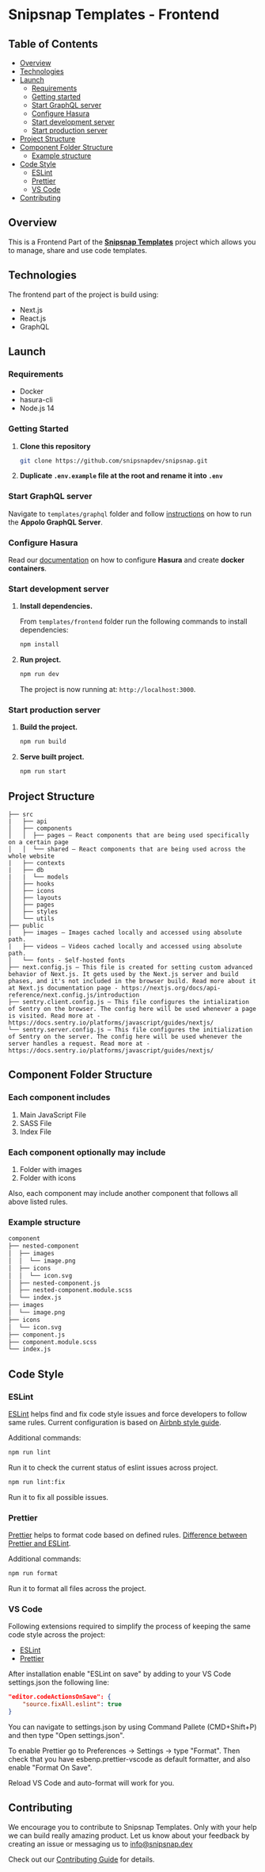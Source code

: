 # Snipsnap Templates - Frontend 

## Table of Contents
- [Overview](#overview)
- [Technologies](#technologies)
- [Launch](#launch)
  - [Requirements](#requirements)
  - [Getting started](#getting-started)
  - [Start GraphQL server](#start-graphql-server)
  - [Configure Hasura](#configure-hasura)
  - [Start development server](#start-development-server)
  - [Start production server](#start-production-server)
- [Project Structure](#project-structure)
- [Component Folder Structure](#component-folder-structure)
  - [Example structure](#example-structure)
- [Code Style](#code-style)
  - [ESLint](#eslint)
  - [Prettier](#prettier)
  - [VS Code](#vs-code)
- [Contributing](#contributing)

## Overview
This is a Frontend Part of the [**Snipsnap Templates**](https://templates.snipsnap.dev/) project which allows you to manage, share and use code templates. 

## Technologies
  The frontend part of the project is build using:
- Next.js
- React.js
- GraphQL

## Launch
### Requirements

- Docker
- hasura-cli
- Node.js 14

### Getting Started
1. **Clone this repository**

   ```bash
   git clone https://github.com/snipsnapdev/snipsnap.git
   ```

2. **Duplicate `.env.example` file at the root and rename it into `.env`**

### Start GraphQL server
Navigate to `templates/graphql` folder and follow [instructions](https://github.com/snipsnapdev/snipsnap/blob/master/templates/graphql/README.md) on how to run the **Appolo GraphQL Server**. 


### Configure Hasura

Read our [documentation](https://github.com/snipsnapdev/snipsnap/tree/master/templates/hasura) on how to configure **Hasura** and create **docker containers**.

### Start development server
1. **Install dependencies.**
   
   From `templates/frontend` folder run the following commands to install dependencies:
   ```bash
   npm install
   ```

2. **Run project.**

   ```bash
   npm run dev
   ```

   The project is now running at: `http://localhost:3000`.

### Start production server
1. **Build the project.**
   ```bash
   npm run build
   ```
2. **Serve built project.**
   ```bash
   npm run start
   ```



## Project Structure
```text
├── src
|   ├── api 
│   ├── components
│   │  ├── pages — React components that are being used specifically on a certain page
│   │  └── shared — React components that are being used across the whole website
|   ├── contexts
|   ├── db
|   |  └── models
│   ├── hooks
│   ├── icons 
│   ├── layouts
│   ├── pages
│   ├── styles
│   └── utils
├── public
|   ├── images — Images cached locally and accessed using absolute path.
|   ├── videos — Videos cached locally and accessed using absolute path.
│   └── fonts - Self-hosted fonts
├── next.config.js — This file is created for setting custom advanced behavior of Next.js. It gets used by the Next.js server and build phases, and it's not included in the browser build. Read more about it at Next.js documentation page - https://nextjs.org/docs/api-reference/next.config.js/introduction
├── sentry.client.config.js — This file configures the intialization of Sentry on the browser. The config here will be used whenever a page is visited. Read more at - https://docs.sentry.io/platforms/javascript/guides/nextjs/
└── sentry.server.config.js — This file configures the initialization of Sentry on the server. The config here will be used whenever the server handles a request. Read more at - https://docs.sentry.io/platforms/javascript/guides/nextjs/
```

## Component Folder Structure

### Each component includes

1. Main JavaScript File
2. SASS File
3. Index File

### Each component optionally may include

1. Folder with images
2. Folder with icons

Also, each component may include another component that follows all above listed rules.

### Example structure

```bash
component
├── nested-component
│  ├── images
│  │  └── image.png
│  ├── icons
│  │  └── icon.svg
│  ├── nested-component.js
│  ├── nested-component.module.scss
│  └── index.js
├── images
│  └── image.png
├── icons
│  └── icon.svg
├── component.js
├── component.module.scss
└── index.js
```

## Code Style

### ESLint

[ESLint](https://eslint.org/) helps find and fix code style issues and force developers to follow same rules. Current configuration is based on [Airbnb style guide](https://github.com/airbnb/javascript).

Additional commands:

```bash
npm run lint
```

Run it to check the current status of eslint issues across project.

```bash
npm run lint:fix
```

Run it to fix all possible issues.

### Prettier

[Prettier](https://prettier.io/) helps to format code based on defined rules. [Difference between Prettier and ESLint](https://prettier.io/docs/en/comparison.html).

Additional commands:

```bash
npm run format
```

Run it to format all files across the project.

### VS Code

Following extensions required to simplify the process of keeping the same code style across the project:

- [ESLint](https://marketplace.visualstudio.com/items?itemName=dbaeumer.vscode-eslint)
- [Prettier](https://marketplace.visualstudio.com/items?itemName=esbenp.prettier-vscode)

After installation enable "ESLint on save" by adding to your VS Code settings.json the following line:

```json
"editor.codeActionsOnSave": {
    "source.fixAll.eslint": true
}
```

You can navigate to settings.json by using Command Pallete (CMD+Shift+P) and then type "Open settings.json".

To enable Prettier go to Preferences -> Settings -> type "Format". Then check that you have esbenp.prettier-vscode as default formatter, and also enable "Format On Save".

Reload VS Code and auto-format will work for you.

## Contributing
We encourage you to contribute to Snipsnap Templates. Only with your help we can build really amazing product. Let us know about your feedback by creating an issue or messaging us to info@snipsnap.dev

Check out our [Contributing Guide](https://github.com/snipsnapdev/snipsnap/blob/master/templates/contributing.md) for details.
